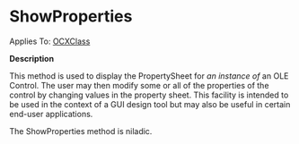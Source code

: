 




<h1 class="heading"><span class="name">ShowProperties</span></h1>

Applies To: [OCXClass](../a-z/ocxclass.md)


**Description**


This method is used to display the PropertySheet for *an instance of* an OLE Control. The user may then modify some or all of the properties of the control by changing values in the property sheet. This facility is intended to be used in the context of a GUI design tool but may also be useful in certain end-user applications.


The ShowProperties method is niladic.



